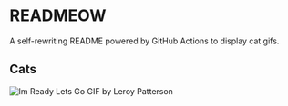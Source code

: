 # READMEOW

A self-rewriting README powered by GitHub Actions to display cat gifs.

## Cats

![Im Ready Lets Go GIF by Leroy Patterson](https://media1.giphy.com/media/CjmvTCZf2U3p09Cn0h/200.gif?cid=9acd02daozs3jh8jl2v9co66wen6s6vddnh66sygbyer9x5w&ep=v1_gifs_search&rid=200.gif&ct=g)
